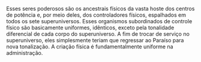 ﻿Esses seres poderosos são os ancestrais físicos da vasta hoste dos centros de potência e, por meio deles, dos controladores físicos, espalhados em todos os sete superuniversos. Esses organismos subordinados de controle físico são basicamente uniformes, idênticos, exceto pela tonalidade diferencial de cada corpo do superuniverso. A fim de trocar de serviço no superuniverso, eles simplesmente teriam que regressar ao Paraíso para nova tonalização. A criação física é fundamentalmente uniforme na administração.